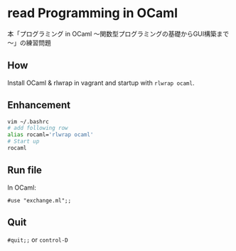 # read Programming in OCaml

本「プログラミング in OCaml ～関数型プログラミングの基礎からGUI構築まで～」の練習問題

## How

Install OCaml & rlwrap in vagrant and startup with `rlwrap ocaml`.

## Enhancement

```sh
vim ~/.bashrc
# add following row
alias rocaml='rlwrap ocaml'
# Start up
rocaml
```

## Run file

In OCaml:

`#use "exchange.ml";;`

## Quit

`#quit;;` or `control-D`
